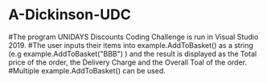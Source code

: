 # A-Dickinson-UDC
#The program UNIDAYS Discounts Coding Challenge is run in Visual Studio 2019.
#The user inputs their items into example.AddToBasket() as a string (e.g example.AddToBasket("BBB") ) and the result is displayed as the Total price of the order, the Delivery Charge and the Overall Toal of the order.
#Multiple example.AddToBasket() can be used.
